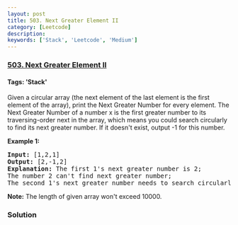 ```yaml
---
layout: post
title: 503. Next Greater Element II
category: [Leetcode]
description: 
keywords: ['Stack', 'Leetcode', 'Medium']
---
```

### [503. Next Greater Element II](https://leetcode.com/problems/next-greater-element-ii)

#### Tags: 'Stack'

<div class="content__u3I1 question-content__JfgR"><div><p>
Given a circular array (the next element of the last element is the first element of the array), print the Next Greater Number for every element. The Next Greater Number of a number x is the first greater number to its traversing-order next in the array, which means you could search circularly to find its next greater number. If it doesn't exist, output -1 for this number.
</p>
<p><b>Example 1:</b><br/>
</p><pre><b>Input:</b> [1,2,1]
<b>Output:</b> [2,-1,2]
<b>Explanation:</b> The first 1's next greater number is 2; <br/>The number 2 can't find next greater number; <br/>The second 1's next greater number needs to search circularly, which is also 2.
</pre>
<p></p>
<p><b>Note:</b>
The length of given array won't exceed 10000.
</p></div></div>

### Solution
